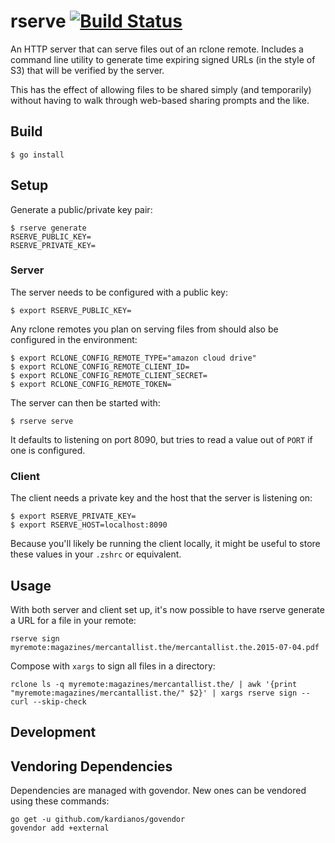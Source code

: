 # rserve [![Build Status](https://travis-ci.org/brandur/rserve.svg?branch=master)](https://travis-ci.org/brandur/rserve)

An HTTP server that can serve files out of an rclone
remote. Includes a command line utility to generate time
expiring signed URLs (in the style of S3) that will be
verified by the server.

This has the effect of allowing files to be shared simply
(and temporarily) without having to walk through web-based
sharing prompts and the like.

## Build

    $ go install

## Setup

Generate a public/private key pair:

    $ rserve generate
    RSERVE_PUBLIC_KEY=
    RSERVE_PRIVATE_KEY=

### Server

The server needs to be configured with a public key:

    $ export RSERVE_PUBLIC_KEY=

Any rclone remotes you plan on serving files from should
also be configured in the environment:

    $ export RCLONE_CONFIG_REMOTE_TYPE="amazon cloud drive"
    $ export RCLONE_CONFIG_REMOTE_CLIENT_ID=
    $ export RCLONE_CONFIG_REMOTE_CLIENT_SECRET=
    $ export RCLONE_CONFIG_REMOTE_TOKEN=

The server can then be started with:

    $ rserve serve

It defaults to listening on port 8090, but tries to read a
value out of `PORT` if one is configured.

### Client

The client needs a private key and the host that the server
is listening on:

    $ export RSERVE_PRIVATE_KEY=
    $ export RSERVE_HOST=localhost:8090

Because you'll likely be running the client locally, it
might be useful to store these values in your `.zshrc` or
equivalent.

## Usage

With both server and client set up, it's now possible to
have rserve generate a URL for a file in your remote:

    rserve sign myremote:magazines/mercantallist.the/mercantallist.the.2015-07-04.pdf

Compose with `xargs` to sign all files in a directory:

    rclone ls -q myremote:magazines/mercantallist.the/ | awk '{print "myremote:magazines/mercantallist.the/" $2}' | xargs rserve sign --curl --skip-check

## Development

## Vendoring Dependencies

Dependencies are managed with govendor. New ones can be vendored using these
commands:

    go get -u github.com/kardianos/govendor
    govendor add +external
